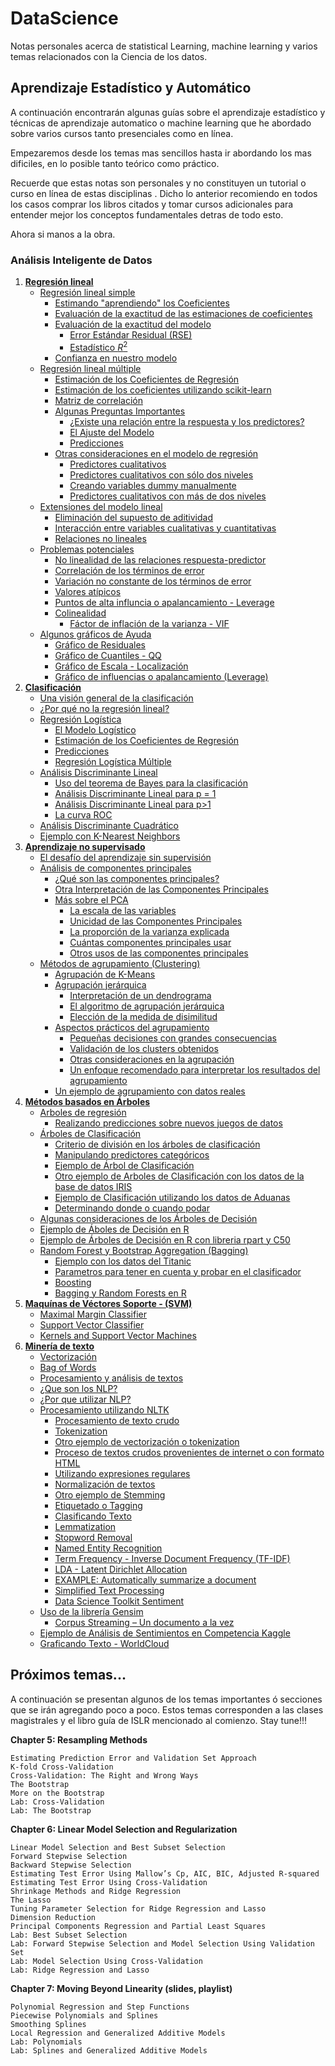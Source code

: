 # DataScience
Notas personales acerca de statistical Learning, machine learning y varios temas relacionados con la Ciencia de los datos.

## Aprendizaje Estadístico y Automático

A continuación encontrarán algunas guías sobre el aprendizaje estadístico y técnicas de aprendizaje automatico o machine learning que he abordado sobre varios cursos tanto presenciales como en línea.

Empezaremos desde los temas mas sencillos hasta ir abordando los mas dificiles, en lo posible tanto teórico como práctico.

Recuerde que estas notas son personales y no constituyen un tutorial o curso en línea de estas disciplinas . Dicho lo anterior recomiendo en todos los casos comprar los libros citados y tomar cursos adicionales para entender mejor los conceptos fundamentales detras de todo esto.

Ahora si manos a la obra.

### Análisis Inteligente de Datos

1. [**Regresión lineal**](Regresion%20Lineal.ipynb#Regresio%CC%81n-Lineal)
    - [Regresión lineal simple](Regresion%20Lineal.ipynb#Regresi%C3%B3n-Lineal-Simple)
        * [Estimando "aprendiendo" los Coeficientes](Regresion%20Lineal.ipynb#Estimando-%22aprendiendo%22-los-Coeficientes)
        * [Evaluación de la exactitud de las estimaciones de coeficientes](Regresion%20Lineal.ipynb#Evaluacio%CC%81n-de-la-exactitud-de-las-estimaciones-de-coeficientes)
        * [Evaluación de la exactitud del modelo](Regresion%20Lineal.ipynb#Evaluacio%CC%81n-de-la-exactitud-del-modelo) 
            - [Error Estándar Residual (RSE)](Regresion%20Lineal.ipynb#Error-Estándar-Residual---RSE)
            - [Estadístico $R^2$](Regresion%20Lineal.ipynb#Estadi%CC%81stico-$R^2$)
        * [Confianza en nuestro modelo](Regresion%20Lineal.ipynb#Confianza-en-nuestro-modelo)
    - [Regresión lineal múltiple](Regresion%20Lineal%20Multiple.ipynb#Regresio%CC%81n-Lineal-Mu%CC%81ltiple)
        * [Estimación de los Coeficientes de Regresión](Regresion%20Lineal%20Multiple.ipynb#Estimacio%CC%81n-de-los-Coeficientes-de-Regresio%CC%81n)
        * [Estimación de los coeficientes utilizando scikit-learn](Regresion%20Lineal%20Multiple.ipynb#Estimaci%C3%B3n-de-los-coeficientes-utilizando-scikit-learn)
        * [Matriz de correlación](Regresion%20Lineal%20Multiple.ipynb#Matriz-de-correlaci%C3%B3n)
        * [Algunas Preguntas Importantes](Regresion%20Lineal%20Multiple.ipynb#Algunas-Preguntas-Importantes)
            - [¿Existe una relación entre la respuesta y los predictores?](Regresion%20Lineal%20Multiple.ipynb#%C2%BFExiste-una-relacio%CC%81n-entre-la-respuesta-y-los-predictores?)
            - [El Ajuste del Modelo](Regresion%20Lineal%20Multiple.ipynb#El-Ajuste-del-Modelo)
            - [Predicciones](Regresion%20Lineal%20Multiple.ipynb#Predicciones)
        * [Otras consideraciones en el modelo de regresión](Regresion%20Lineal%20Multiple.ipynb#Otras-consideraciones-en-el-modelo-de-regresio%CC%81n)
             - [Predictores cualitativos](Regresion%20Lineal%20Multiple.ipynb#Predictores-cualitativos)
             - [Predictores cualitativos con sólo dos niveles](Regresion%20Lineal%20Multiple.ipynb#Predictores-cualitativos-con-so%CC%81lo-dos-niveles)
             - [Creando variables dummy manualmente](Regresion%20Lineal%20Multiple.ipynb#Creando-variables-dummy-manualmente)
             - [Predictores cualitativos con más de dos niveles](Regresion%20Lineal%20Multiple.ipynb#Predictores-cualitativos-con-ma%CC%81s-de-dos-niveles)
    - [Extensiones del modelo lineal](Regresion%20Lineal%20Multiple.ipynb#Extensiones-del-modelo-lineal)
         * [Eliminación del supuesto de aditividad](Regresion%20Lineal%20Multiple.ipynb#Eliminacio%CC%81n-del-supuesto-de-aditividad)
         * [Interacción entre variables cualitativas y cuantitativas](Regresion%20Lineal%20Multiple.ipynb#Interacci%C3%B3n-entre-variables-cualitativas-y-cuantitativas)
         * [Relaciones no lineales](Regresion%20Lineal%20Multiple.ipynb#Relaciones-no-lineales)
    - [Problemas potenciales](Regresion%20Lineal%20Multiple.ipynb#Problemas-potenciales)
         - [No linealidad de las relaciones respuesta-predictor](Regresion%20Lineal%20Multiple.ipynb#1.-No-linealidad-de-los-datos)
         - [Correlación de los términos de error](Regresion%20Lineal%20Multiple.ipynb#2.-Correlacio%CC%81n-de-los-te%CC%81rminos-de-error)
         - [Variación no constante de los términos de error](Regresion%20Lineal%20Multiple.ipynb#3.-Variacio%CC%81n-no-constante-de-los-te%CC%81rminos-de-error)
         - [Valores atípicos](Regresion%20Lineal%20Multiple.ipynb#4.-Valores-ati%CC%81picos)
         - [Puntos de alta influncia o apalancamiento - Leverage](Regresion%20Lineal%20Multiple.ipynb#5.-Puntos-de-alta-influncia-o-apalancamiento---Leverage)
         - [Colinealidad](Regresion%20Lineal%20Multiple.ipynb#6.-Colinealidad)
             - [Fáctor de inflación de la varianza - VIF](Regresion%20Lineal%20Multiple.ipynb#F%C3%A1ctor-de-inflacio%CC%81n-de-la-varianza---VIF) 
    - [Algunos gráficos de Ayuda](Regresion%20Lineal%20Multiple.ipynb#Gráficos-similares-a-la-salida-de-R)
        * [Gráfico de Residuales](Regresion%20Lineal%20Multiple.ipynb#Gr%C3%A1fico-de-Residuales)
        * [Gráfico de Cuantiles - QQ](Regresion%20Lineal%20Multiple.ipynb#Gr%C3%A1fico-de-Cuantiles---QQ)
        * [Gráfico de Escala - Localización](Regresion%20Lineal%20Multiple.ipynb#Gr%C3%A1fico-de-Escala---Localizaci%C3%B3n)
        * [Gráfico de influencias o apalancamiento (Leverage)](Regresion%20Lineal%20Multiple.ipynb#Gr%C3%A1fico-de-influencias-o-apalancamiento---Leverage)
2. [**Clasificación**](Clasificacion.ipynb)
    - [Una visión general de la clasificación](Clasificacion.ipynb#Clasificaci%C3%B3n)
    - [¿Por qué no la regresión lineal?](Clasificacion.ipynb#%C2%BFPorque%CC%81-no-usar-Regresio%CC%81n-Lineal?)
    - [Regresión Logística](Clasificacion.ipynb#Regresio%CC%81n-Logi%CC%81stica)
        * [El Modelo Logístico](Clasificacion.ipynb#El-Modelo-Logi%CC%81stico)
        * [Estimación de los Coeficientes de Regresión](Clasificacion.ipynb#Estimacio%CC%81n-de-los-Coeficientes-de-Regresio%CC%81n)
        * [Predicciones](Clasificacion.ipynb#Predicciones)
        * [Regresión Logística Múltiple](Clasificacion.ipynb#Regresio%CC%81n-Logi%CC%81stica-Mu%CC%81ltiple)
    - [Análisis Discriminante Lineal](Clasificacion.ipynb#Ana%CC%81lisis-Discriminante-Lineal---LDA)
        * [Uso del teorema de Bayes para la clasificación](Clasificacion.ipynb#Uso-del-teorema-de-Bayes-para-la-clasificacio%CC%81n)
        * [Análisis Discriminante Lineal para p = 1](Clasificacion.ipynb#Ana%CC%81lisis-Discriminante-Lineal-para-p-=-1)
        * [Análisis Discriminante Lineal para p>1](Clasificacion.ipynb#Ana%CC%81lisis-Discriminante-Lineal-para-p%3E1)
        * [La curva ROC](Clasificacion.ipynb#La-curva-ROC)
    - [Análisis Discriminante Cuadrático](Clasificacion.ipynb#Ana%CC%81lisis-Discriminante-Cuadra%CC%81tico)
    - [Ejemplo con K-Nearest Neighbors](Clasificacion.ipynb#K-Nearest-Neighbors)
3. [**Aprendizaje no supervisado**](Aprendizaje%20no%20supervisado.ipynb#Aprendizaje-no-supervisado)
    - [El desafío del aprendizaje sin supervisión](Aprendizaje%20no%20supervisado.ipynb#El-desafi%CC%81o-del-aprendizaje-sin-supervisio%CC%81n)
    - [Análisis de componentes principales](Aprendizaje%20no%20supervisado.ipynb#Ana%CC%81lisis-de-componentes-principales)
        * [¿Qué son las componentes principales?](Aprendizaje%20no%20supervisado.ipynb#%C2%BFQue%CC%81-son-las-componentes-principales?)
        * [Otra Interpretación de las Componentes Principales](Aprendizaje%20no%20supervisado.ipynb#Otra-Interpretacio%CC%81n-de-las-Componentes-Principales)
        * [Más sobre el PCA](Aprendizaje%20no%20supervisado.ipynb#Ma%CC%81s-sobre-el-PCA)
            - [La escala de las variables](Aprendizaje%20no%20supervisado.ipynb#La-escala-de-las-variables)
            - [Unicidad de las Componentes Principales](Aprendizaje%20no%20supervisado.ipynb#Unicidad-de-las-Componentes-Principales)
            - [La proporción de la varianza explicada](Aprendizaje%20no%20supervisado.ipynb#La-proporcio%CC%81n-de-la-varianza-explicada)
            - [Cuántas componentes principales usar](Aprendizaje%20no%20supervisado.ipynb#Cua%CC%81ntas-componentes-principales-usar)
            - [Otros usos de las componentes principales](Aprendizaje%20no%20supervisado.ipynb#Otros-usos-de-las-componentes-principales)
    - [Métodos de agrupamiento (Clustering)](Metodos%20de%20agrupacion%20o%20Clustering.ipynb#Me%CC%81todos-de-agrupacio%CC%81n---Clustering)
        * [Agrupación de K-Means](Metodos%20de%20agrupacion%20o%20Clustering.ipynb#Agrupacio%CC%81n-de-K-Means)
        * [Agrupación jerárquica](Metodos%20de%20agrupacion%20o%20Clustering.ipynb#Agrupacio%CC%81n-jera%CC%81rquica)
            - [Interpretación de un dendrograma](Metodos%20de%20agrupacion%20o%20Clustering.ipynb#Interpretacio%CC%81n-de-un-dendrograma)
            - [El algoritmo de agrupación jerárquica](Metodos%20de%20agrupacion%20o%20Clustering.ipynb#El-algoritmo-de-agrupacio%CC%81n-jera%CC%81rquica)
            - [Elección de la medida de disimilitud](Metodos%20de%20agrupacion%20o%20Clustering.ipynb#Eleccio%CC%81n-de-la-medida-de-disimilitud)
        * [Aspectos prácticos del agrupamiento](Metodos%20de%20agrupacion%20o%20Clustering.ipynb#Aspectos-pra%CC%81cticos-del-agrupamiento)
            - [Pequeñas decisiones con grandes consecuencias](Metodos%20de%20agrupacion%20o%20Clustering.ipynb#Pequen%CC%83as-decisiones-con-grandes-consecuencias)
            - [Validación de los clusters obtenidos](Metodos%20de%20agrupacion%20o%20Clustering.ipynb#Validacio%CC%81n-de-los-clusters-obtenidos)
            - [Otras consideraciones en la agrupación](Metodos%20de%20agrupacion%20o%20Clustering.ipynb#Otras-consideraciones-en-la-agrupacio%CC%81n)
            - [Un enfoque recomendado para interpretar los resultados del agrupamiento](Metodos%20de%20agrupacion%20o%20Clustering.ipynb#Un-enfoque-recomendado-para-interpretar-los-resultados-del-agrupamiento)
        * [Un ejemplo de agrupamiento con datos reales](Metodos%20de%20agrupacion%20o%20Clustering.ipynb#Un-Ejemplo-con-datos-reales)
4. [**Métodos basados en Árboles**](Metodos%20basados%20en%20arboles.ipynb)
    - [Arboles de regresión](Metodos%20basados%20en%20arboles.ipynb#Arboles-de-regresi%C3%B3n)
        * [Realizando predicciones sobre nuevos juegos de datos](Metodos%20basados%20en%20arboles.ipynb#Realizando-predicciones-sobre-nuevos-juegos-de-datos)
    - [Árboles de Clasificación](Metodos%20basados%20en%20arboles.ipynb#%C3%81rboles-de-Clasificaci%C3%B3n)
        * [Criterio de división en los árboles de clasificación](Metodos%20basados%20en%20arboles.ipynb#Criterio-de-divisi%C3%B3n-en-los-%C3%A1rboles-de-clasificaci%C3%B3n)
        * [Manipulando predictores categóricos](Metodos%20basados%20en%20arboles.ipynb#Manipulando-predictores-categ%C3%B3ricos)
        * [Ejemplo de Árbol de Clasificación](Metodos%20basados%20en%20arboles.ipynb#Ejemplo-de-%C3%81rbol-de-Clasificaci%C3%B3n)
        * [Otro ejemplo de Arboles de Clasificación con los datos de la base de datos IRIS](Metodos%20basados%20en%20arboles.ipynb#Otro-ejemplo-de-Arboles-de-Clasificaci%C3%B3n-con-los-datos-de-la-base-de-datos-IRIS)
        * [Ejemplo de Clasificación utilizando los datos de Aduanas](Metodos%20basados%20en%20arboles.ipynb#Ejemplo-de-Clasificaci%C3%B3n-utilizando-los-datos-de-Aduanas)
        * [Determinando donde o cuando podar](Metodos%20basados%20en%20arboles.ipynb#Determinando-donde-o-cuando-podar)
    - [Algunas consideraciones de los Árboles de Decisión](Metodos%20basados%20en%20arboles.ipynb#Algunas-consideraciones-de-los-%C3%81rboles-de-Decisi%C3%B3n)
    - [Ejemplo de Áboles de Decisión en R](Metodos%20basados%20en%20arboles.ipynb#Ejemplo-de-%C3%81boles-de-Decisi%C3%B3n-en-R)
    - [Ejemplo de Árboles de Decisión en R con libreria rpart y C50](Metodos%20basados%20en%20arboles.ipynb#Ejemplo-de-%C3%81rboles-de-Decisi%C3%B3n-en-R-con-libreria-rpart-y-C50)
    - [Random Forest y Bootstrap Aggregation (Bagging)](Random%20Forest.ipynb)
        * [Ejemplo con los datos del Titanic](Random%20Forest.ipynb#Ejemplo-con-los-datos-del-Titanic)
        * [Parametros para tener en cuenta y probar en el clasificador](Random%20Forest.ipynb#Parametros-para-tener-en-cuenta-y-probar-en-el-clasificador)
        * [Boosting](Random%20Forest.ipynb#Boosting)
        * [Bagging y Random Forests en R](Random%20Forest.ipynb#Bagging-y-Random-Forests-en-R)
5. [**Maquínas de Véctores Soporte - (SVM)**](SVM.ipynb)
    - [Maximal Margin Classifier]()
    - [Support Vector Classifier]()
    - [Kernels and Support Vector Machines]()
6. [**Minería de texto**](TextMining.ipynb)
    - [Vectorización](TextMining.ipynb#Vectorizaci%C3%B3n)
    - [Bag of Words](TextMining.ipynb#Bag-of-Words)
    - [Procesamiento y análisis de textos](TextMining.ipynb#Procesamiento-y-an%C3%A1lisis-de-textos)
    - [¿Que son los NLP?](TextMining.ipynb#%C2%BFQue-son-los-NLP?)
    - [¿Por que utilizar NLP?](TextMining.ipynb#%C2%BFPor-que-utilizar-NLP?)
    - [Procesamiento utilizando NLTK](TextMining.ipynb#Procesamiento-utilizando-NLTK)
        * [Procesamiento de texto crudo](TextMining.ipynb#Procesamiento-de-texto-crudo)
        * [Tokenization](TextMining.ipynb#Tokenization)
        * [Otro ejemplo de vectorización o tokenization](TextMining.ipynb#Otro-ejemplo-de-vectorizaci%C3%B3n-o-tokenization)
        * [Proceso de textos crudos provenientes de internet o con formato HTML](TextMining.ipynb#Proceso-de-textos-crudos-provenientes-de-internet-o-con-formato-HTML)
        * [Utilizando expresiones regulares](TextMining.ipynb#Utilizando-expresiones-regulares)
        * [Normalización de textos](TextMining.ipynb#Normalizaci%C3%B3n-de-textos)
        * [Otro ejemplo de Stemming](TextMining.ipynb#Otro-ejemplo-de-Stemming)
        * [Etiquetado o Tagging](TextMining.ipynb#Etiquetado-o-Tagging)
        * [Clasificando Texto](TextMining.ipynb#Clasificando-Texto)
        * [Lemmatization](TextMining.ipynb#Lemmatization)
        * [Stopword Removal](TextMining.ipynb#Stopword-Removal)
        * [Named Entity Recognition](TextMining.ipynb#Named-Entity-Recognition)
        * [Term Frequency - Inverse Document Frequency (TF-IDF)](TextMining.ipynb#Term-Frequency---Inverse-Document-Frequency----TF-IDF)
        * [LDA - Latent Dirichlet Allocation](TextMining.ipynb#LDA---Latent-Dirichlet-Allocation)
        * [EXAMPLE: Automatically summarize a document](TextMining.ipynb#EXAMPLE:-Automatically-summarize-a-document)
        * [Simplified Text Processing](TextMining.ipynb#Simplified-Text-Processing)
        * [Data Science Toolkit Sentiment](TextMining.ipynb#Data-Science-Toolkit-Sentiment)
    - [Uso de la librería Gensim](TextMining.ipynb#Uso-de-la-librer%C3%ADa-Gensim)
        * [Corpus Streaming – Un documento a la vez](TextMining.ipynb#Corpus-Streaming-%E2%80%93-Un-documento-a-la-vez)
    - [Ejemplo de Análisis de Sentimientos en Competencia Kaggle](TextMining.ipynb#Ejemplo-de-An%C3%A1lisis-de-Sentimientos-en-Competencia-Kaggle)
    - [Graficando Texto - WorldCloud](TextMining.ipynb#Gr%C3%A1ficando-Textos)
    
    
## Próximos temas...
A continuación se presentan algunos de los temas importantes ó secciones que se irán agregando poco a poco.
Estos temas corresponden a las clases magistrales y el libro guía de ISLR mencionado al comienzo. Stay tune!!!

**Chapter 5: Resampling Methods**

    Estimating Prediction Error and Validation Set Approach
    K-fold Cross-Validation
    Cross-Validation: The Right and Wrong Ways
    The Bootstrap
    More on the Bootstrap
    Lab: Cross-Validation
    Lab: The Bootstrap

**Chapter 6: Linear Model Selection and Regularization**

    Linear Model Selection and Best Subset Selection
    Forward Stepwise Selection
    Backward Stepwise Selection
    Estimating Test Error Using Mallow’s Cp, AIC, BIC, Adjusted R-squared
    Estimating Test Error Using Cross-Validation
    Shrinkage Methods and Ridge Regression
    The Lasso
    Tuning Parameter Selection for Ridge Regression and Lasso
    Dimension Reduction
    Principal Components Regression and Partial Least Squares
    Lab: Best Subset Selection
    Lab: Forward Stepwise Selection and Model Selection Using Validation Set
    Lab: Model Selection Using Cross-Validation
    Lab: Ridge Regression and Lasso

**Chapter 7: Moving Beyond Linearity (slides, playlist)**

    Polynomial Regression and Step Functions
    Piecewise Polynomials and Splines
    Smoothing Splines
    Local Regression and Generalized Additive Models
    Lab: Polynomials
    Lab: Splines and Generalized Additive Models

